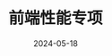 ---
title: 前端性能专项
date: 2024-05-18
categories:
 - performance
tags:
 - performance
sidebar: 'auto'
---